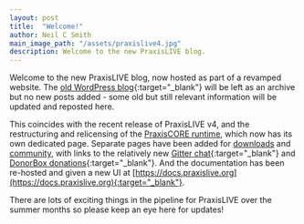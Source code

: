 ```yaml
---
layout: post
title:  "Welcome!"
author: Neil C Smith
main_image_path: "/assets/praxislive4.jpg"
description: Welcome to the new PraxisLIVE blog.
---
```


Welcome to the new PraxisLIVE blog, now hosted as part of a revamped website. The
[old WordPress blog](https://praxisintermedia.wordpress.com){:target="_blank"} will be left as an
archive but no new posts added - some old but still relevant information will be
updated and reposted here.

This coincides with the recent release of PraxisLIVE v4, and the restructuring and
relicensing of the [PraxisCORE runtime](/core/), which now has its own dedicated page.
Separate pages have been added for [downloads](/download/) and [community](/community/),
with links to the relatively new [Gitter chat](https://gitter.im/praxis-live){:target="_blank"} and
[DonorBox donations](https://donorbox.org/praxislive){:target="_blank"}. And the documentation has been
re-hosted and given a new UI at [https://docs.praxislive.org](https://docs.praxislive.org){:target="_blank"}. 

There are lots of exciting things in the pipeline for PraxisLIVE over the summer months
so please keep an eye here for updates!


